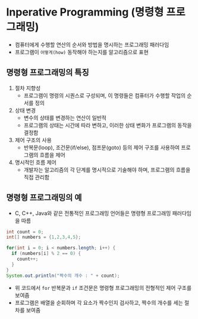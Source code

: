 # Inperative Programming (명령형 프로그래밍)
- 컴퓨터에게 수행할 연산의 순서와 방법을 명시하는 프로그래밍 패러다임
- 프로그램이 `어떻게(how)` 동작해야 하는지를 알고리즘으로 표현


## 명령형 프로그래밍의 특징
1. 절차 지향성
   - 프로그램이 명령의 시퀀스로 구성되며, 이 명령들은 컴퓨터가 수행할 작업의 순서를 정의
2. 상태 변경
   - 변수의 상태를 변경하는 연산이 일반적
   - 프로그램의 상태는 시간에 따라 변하고, 이러한 상태 변화가 프로그램의 동작을 결정함
3. 제어 구조의 사용
   - 반복문(loop), 조건문(if/else), 점프문(goto) 등의 제어 구조를 사용하여 프로그램의 흐름을 제어
4. 명시적인 흐름 제어
   - 개발자는 알고리즘의 각 단계를 명시적으로 기술해야 하며, 프로그램의 흐름을 직접 관리함


## 명령형 프로그래밍의 예
- C, C++, Java와 같은 전통적인 프로그래밍 언어들은 명령형 프로그래밍 패러다임을 따름
```java
int count = 0;
int[] numbers = {1,2,3,4,5};

for(int i = 0; i < numbers.length; i++) {
  if (numbers[i] % 2 == 0) {
    count++;
  }
}
System.out.println("짝수의 개수 : " + count);
```
- 위 코드에서 `for` 반복문과 `if` 조건문은 명령형 프로그래밍의 전형적인 제어 구조를 보여줌
- 프로그램은 배열을 순회하며 각 요소가 짝수인지 검사하고, 짝수의 개수를 세는 절차를 보여줌
